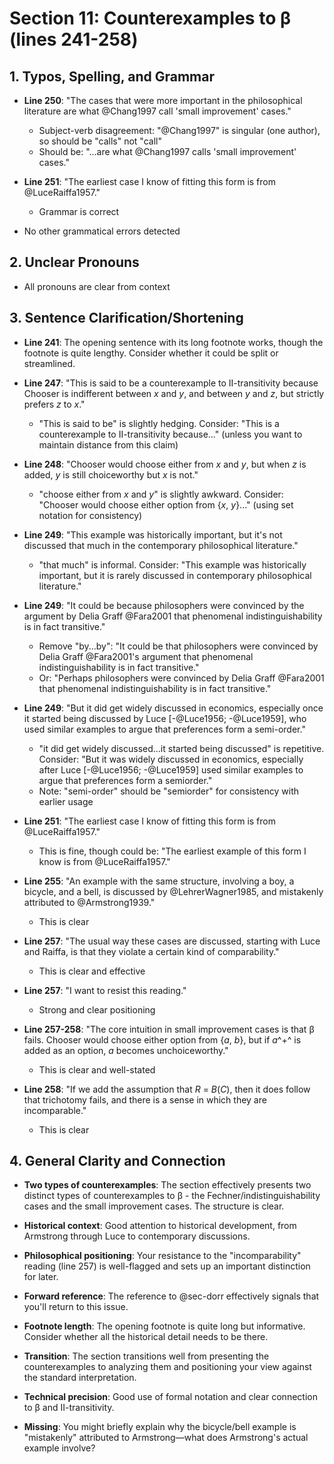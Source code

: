 # Section 11: Counterexamples to β (lines 241-258)

## 1. Typos, Spelling, and Grammar
- **Line 250**: "The cases that were more important in the philosophical literature are what @Chang1997 call 'small improvement' cases."
  - Subject-verb disagreement: "@Chang1997" is singular (one author), so should be "calls" not "call"
  - Should be: "...are what @Chang1997 calls 'small improvement' cases."

- **Line 251**: "The earliest case I know of fitting this form is from @LuceRaiffa1957."
  - Grammar is correct

- No other grammatical errors detected

## 2. Unclear Pronouns
- All pronouns are clear from context

## 3. Sentence Clarification/Shortening
- **Line 241**: The opening sentence with its long footnote works, though the footnote is quite lengthy. Consider whether it could be split or streamlined.

- **Line 247**: "This is said to be a counterexample to II-transitivity because Chooser is indifferent between *x* and *y*, and between *y* and *z*, but strictly prefers *z* to *x*."
  - "This is said to be" is slightly hedging. Consider: "This is a counterexample to II-transitivity because..." (unless you want to maintain distance from this claim)

- **Line 248**: "Chooser would choose either from *x* and *y*, but when *z* is added, *y* is still choiceworthy but *x* is not."
  - "choose either from *x* and *y*" is slightly awkward. Consider: "Chooser would choose either option from {*x*, *y*}..." (using set notation for consistency)

- **Line 249**: "This example was historically important, but it's not discussed that much in the contemporary philosophical literature."
  - "that much" is informal. Consider: "This example was historically important, but it is rarely discussed in contemporary philosophical literature."

- **Line 249**: "It could be because philosophers were convinced by the argument by Delia Graff @Fara2001 that phenomenal indistinguishability is in fact transitive."
  - Remove "by...by": "It could be that philosophers were convinced by Delia Graff @Fara2001's argument that phenomenal indistinguishability is in fact transitive."
  - Or: "Perhaps philosophers were convinced by Delia Graff @Fara2001 that phenomenal indistinguishability is in fact transitive."

- **Line 249**: "But it did get widely discussed in economics, especially once it started being discussed by Luce [-@Luce1956; -@Luce1959], who used similar examples to argue that preferences form a semi-order."
  - "it did get widely discussed...it started being discussed" is repetitive. Consider: "But it was widely discussed in economics, especially after Luce [-@Luce1956; -@Luce1959] used similar examples to argue that preferences form a semiorder."
  - Note: "semi-order" should be "semiorder" for consistency with earlier usage

- **Line 251**: "The earliest case I know of fitting this form is from @LuceRaiffa1957."
  - This is fine, though could be: "The earliest example of this form I know is from @LuceRaiffa1957."

- **Line 255**: "An example with the same structure, involving a boy, a bicycle, and a bell, is discussed by @LehrerWagner1985, and mistakenly attributed to @Armstrong1939."
  - This is clear

- **Line 257**: "The usual way these cases are discussed, starting with Luce and Raiffa, is that they violate a certain kind of comparability."
  - This is clear and effective

- **Line 257**: "I want to resist this reading."
  - Strong and clear positioning

- **Line 257-258**: "The core intuition in small improvement cases is that β fails. Chooser would choose either option from {*a*, *b*}, but if *a*^+^ is added as an option, *a* becomes unchoiceworthy."
  - This is clear and well-stated

- **Line 258**: "If we add the assumption that *R* = *B*(*C*), then it does follow that trichotomy fails, and there is a sense in which they are incomparable."
  - This is clear

## 4. General Clarity and Connection
- **Two types of counterexamples**: The section effectively presents two distinct types of counterexamples to β - the Fechner/indistinguishability cases and the small improvement cases. The structure is clear.

- **Historical context**: Good attention to historical development, from Armstrong through Luce to contemporary discussions.

- **Philosophical positioning**: Your resistance to the "incomparability" reading (line 257) is well-flagged and sets up an important distinction for later.

- **Forward reference**: The reference to @sec-dorr effectively signals that you'll return to this issue.

- **Footnote length**: The opening footnote is quite long but informative. Consider whether all the historical detail needs to be there.

- **Transition**: The section transitions well from presenting the counterexamples to analyzing them and positioning your view against the standard interpretation.

- **Technical precision**: Good use of formal notation and clear connection to β and II-transitivity.

- **Missing**: You might briefly explain why the bicycle/bell example is "mistakenly" attributed to Armstrong—what does Armstrong's actual example involve?
